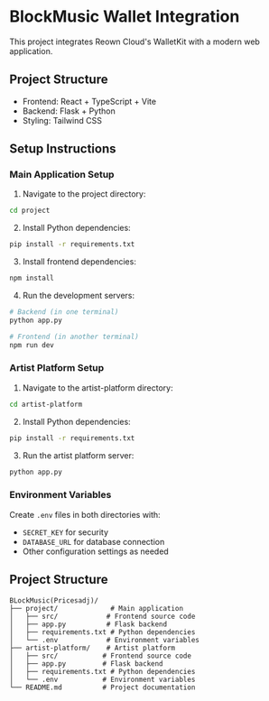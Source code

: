 # BlockMusic Wallet Integration

This project integrates Reown Cloud's WalletKit with a modern web application.

## Project Structure

- Frontend: React + TypeScript + Vite
- Backend: Flask + Python
- Styling: Tailwind CSS

## Setup Instructions

### Main Application Setup
1. Navigate to the project directory:
```bash
cd project
```

2. Install Python dependencies:
```bash
pip install -r requirements.txt
```

3. Install frontend dependencies:
```bash
npm install
```

4. Run the development servers:
```bash
# Backend (in one terminal)
python app.py

# Frontend (in another terminal)
npm run dev
```

### Artist Platform Setup
1. Navigate to the artist-platform directory:
```bash
cd artist-platform
```

2. Install Python dependencies:
```bash
pip install -r requirements.txt
```

3. Run the artist platform server:
```bash
python app.py
```

### Environment Variables
Create `.env` files in both directories with:
- `SECRET_KEY` for security
- `DATABASE_URL` for database connection
- Other configuration settings as needed

## Project Structure

```
BLockMusic(Pricesadj)/
├── project/             # Main application
│   ├── src/            # Frontend source code
│   ├── app.py          # Flask backend
│   ├── requirements.txt # Python dependencies
│   └── .env            # Environment variables
├── artist-platform/    # Artist platform
│   ├── src/           # Frontend source code
│   ├── app.py         # Flask backend
│   ├── requirements.txt # Python dependencies
│   └── .env           # Environment variables
└── README.md          # Project documentation
```
